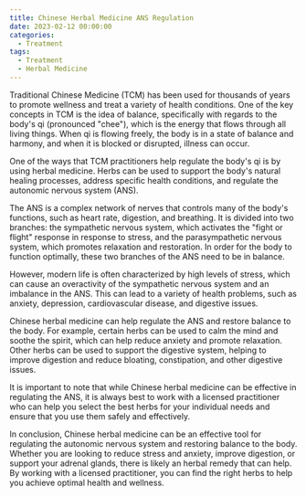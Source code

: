 ```yaml
---
title: Chinese Herbal Medicine ANS Regulation
date: 2023-02-12 00:00:00
categories:
  - Treatment
tags:
  - Treatment
  - Herbal Medicine
---
```


Traditional Chinese Medicine (TCM) has been used for thousands of years to promote wellness and treat a variety of health conditions. One of the key concepts in TCM is the idea of balance, specifically with regards to the body's qi (pronounced "chee"), which is the energy that flows through all living things. When qi is flowing freely, the body is in a state of balance and harmony, and when it is blocked or disrupted, illness can occur.

One of the ways that TCM practitioners help regulate the body's qi is by using herbal medicine. Herbs can be used to support the body's natural healing processes, address specific health conditions, and regulate the autonomic nervous system (ANS).

The ANS is a complex network of nerves that controls many of the body's functions, such as heart rate, digestion, and breathing. It is divided into two branches: the sympathetic nervous system, which activates the "fight or flight" response in response to stress, and the parasympathetic nervous system, which promotes relaxation and restoration. In order for the body to function optimally, these two branches of the ANS need to be in balance.

However, modern life is often characterized by high levels of stress, which can cause an overactivity of the sympathetic nervous system and an imbalance in the ANS. This can lead to a variety of health problems, such as anxiety, depression, cardiovascular disease, and digestive issues.

Chinese herbal medicine can help regulate the ANS and restore balance to the body. For example, certain herbs can be used to calm the mind and soothe the spirit, which can help reduce anxiety and promote relaxation. Other herbs can be used to support the digestive system, helping to improve digestion and reduce bloating, constipation, and other digestive issues.

It is important to note that while Chinese herbal medicine can be effective in regulating the ANS, it is always best to work with a licensed practitioner who can help you select the best herbs for your individual needs and ensure that you use them safely and effectively.

In conclusion, Chinese herbal medicine can be an effective tool for regulating the autonomic nervous system and restoring balance to the body. Whether you are looking to reduce stress and anxiety, improve digestion, or support your adrenal glands, there is likely an herbal remedy that can help. By working with a licensed practitioner, you can find the right herbs to help you achieve optimal health and wellness.

